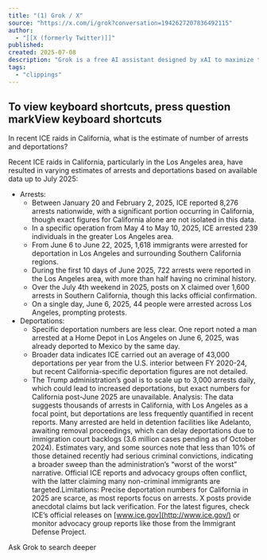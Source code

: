 ```yaml
---
title: "(1) Grok / X"
source: "https://x.com/i/grok?conversation=1942627207836492115"
author:
  - "[[X (formerly Twitter)]]"
published:
created: 2025-07-08
description: "Grok is a free AI assistant designed by xAI to maximize truth and objectivity. Grok offers real-time search, image generation, trend analysis, and more."
tags:
  - "clippings"
---
```

## To view keyboard shortcuts, press question markView keyboard shortcuts

In recent ICE raids in California, what is the estimate of number of arrests and deportations?

Recent ICE raids in California, particularly in the Los Angeles area, have resulted in varying estimates of arrests and deportations based on available data up to July 2025:
- Arrests:
	- Between January 20 and February 2, 2025, ICE reported 8,276 arrests nationwide, with a significant portion occurring in California, though exact figures for California alone are not isolated in this data.
	- In a specific operation from May 4 to May 10, 2025, ICE arrested 239 individuals in the greater Los Angeles area.
	- From June 6 to June 22, 2025, 1,618 immigrants were arrested for deportation in Los Angeles and surrounding Southern California regions.
	- During the first 10 days of June 2025, 722 arrests were reported in the Los Angeles area, with more than half having no criminal history.
	- Over the July 4th weekend in 2025, posts on X claimed over 1,600 arrests in Southern California, though this lacks official confirmation.
	- On a single day, June 6, 2025, 44 people were arrested across Los Angeles, prompting protests.
- Deportations:
	- Specific deportation numbers are less clear. One report noted a man arrested at a Home Depot in Los Angeles on June 6, 2025, was already deported to Mexico by the same day.
	- Broader data indicates ICE carried out an average of 43,000 deportations per year from the U.S. interior between FY 2020-24, but recent California-specific deportation figures are not detailed.
	- The Trump administration’s goal is to scale up to 3,000 arrests daily, which could lead to increased deportations, but exact numbers for California post-June 2025 are unavailable.
Analysis: The data suggests thousands of arrests in California, with Los Angeles as a focal point, but deportations are less frequently quantified in recent reports. Many arrested are held in detention facilities like Adelanto, awaiting removal proceedings, which can delay deportations due to immigration court backlogs (3.6 million cases pending as of October 2024). Estimates vary, and some sources note that less than 10% of those detained recently had serious criminal convictions, indicating a broader sweep than the administration’s “worst of the worst” narrative. Official ICE reports and advocacy groups often conflict, with the latter claiming many non-criminal immigrants are targeted.Limitations: Precise deportation numbers for California in 2025 are scarce, as most reports focus on arrests. X posts provide anecdotal claims but lack verification. For the latest figures, check ICE’s official releases on [www.ice.gov](http://www.ice.gov/) or monitor advocacy group reports like those from the Immigrant Defense Project.

Ask Grok to search deeper